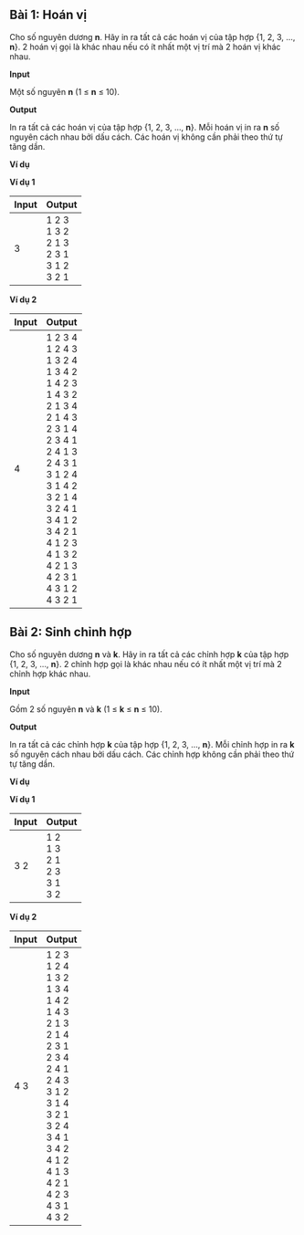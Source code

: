 ## Bài 1: Hoán vị

Cho số nguyên dương **n**. Hãy in ra tất cả các hoán vị của tập hợp {1, 2, 3, ..., **n**}. 2 hoán vị gọi là khác nhau nếu có ít nhất một vị trí mà 2 hoán vị khác nhau.

**Input**

Một số nguyên **n** (1 ≤ **n** ≤ 10).

**Output**

In ra tất cả các hoán vị của tập hợp {1, 2, 3, ..., **n**}. Mỗi hoán vị in ra **n** số nguyên cách nhau bởi dấu cách. Các hoán vị không cần phải theo thứ tự tăng dần.

**Ví dụ**

**Ví dụ 1**

| Input | Output |
|:-------|:--------|
| 3     | 1 2 3<br>1 3 2<br>2 1 3<br>2 3 1<br>3 1 2<br>3 2 1|

**Ví dụ 2**

| Input | Output |
|:-------|:--------|
| 4     | 1 2 3 4<br> 1 2 4 3<br> 1 3 2 4<br> 1 3 4 2<br> 1 4 2 3<br> 1 4 3 2<br> 2 1 3 4<br> 2 1 4 3<br> 2 3 1 4<br> 2 3 4 1<br> 2 4 1 3<br> 2 4 3 1<br> 3 1 2 4<br> 3 1 4 2<br> 3 2 1 4<br> 3 2 4 1<br> 3 4 1 2<br> 3 4 2 1<br> 4 1 2 3<br> 4 1 3 2<br> 4 2 1 3<br> 4 2 3 1<br> 4 3 1 2<br> 4 3 2 1|

## Bài 2: Sinh chỉnh hợp

Cho số nguyên dương **n** và **k**. Hãy in ra tất cả các chỉnh hợp **k** của tập hợp {1, 2, 3, ..., **n**}. 2 chỉnh hợp gọi là khác nhau nếu có ít nhất một vị trí mà 2 chỉnh hợp khác nhau.

**Input**

Gồm 2 số nguyên **n** và **k** (1 ≤ **k** ≤ **n** ≤ 10).

**Output**

In ra tất cả các chỉnh hợp **k** của tập hợp {1, 2, 3, ..., **n**}. Mỗi chỉnh hợp in ra **k** số nguyên cách nhau bởi dấu cách. Các chỉnh hợp không cần phải theo thứ tự tăng dần.

**Ví dụ**

**Ví dụ 1**

| Input | Output |
|:-------|:--------|
| 3 2   | 1 2<br>1 3<br>2 1<br>2 3<br>3 1<br>3 2|

**Ví dụ 2**

| Input | Output |
|:-------|:--------|
| 4 3   | 1 2 3<br>1 2 4<br>1 3 2<br>1 3 4<br>1 4 2<br>1 4 3<br>2 1 3<br>2 1 4<br>2 3 1<br>2 3 4<br>2 4 1<br>2 4 3<br>3 1 2<br>3 1 4<br>3 2 1<br>3 2 4<br>3 4 1<br>3 4 2<br>4 1 2<br>4 1 3<br>4 2 1<br>4 2 3<br>4 3 1<br>4 3 2|